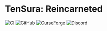 # TenSura: Reincarneted

[![CI](https://github.com/thereapr/reincarnated_mod/workflows/CI/badge.svg)](https://github.com/thereapr/reincarnated_mod/actions/workflows/gradle_ci.yml)
![GitHub](https://img.shields.io/github/last-commit/thereapr/reincarnated_mod?logo=git&logoColor=FFFFFF)
[![CurseForge](https://img.shields.io/badge/dynamic/json?color=e04e14&label=CurseForge%20downloads&query=downloadCount&url=https%3A%2F%2Faddons-ecs.forgesvc.net%2Fapi%2Fv2%2Faddon%2F373693&cacheSeconds=3600&logo=curseforge)](https://www.curseforge.com/minecraft/mc-mods/tensura-mod-that-time-i-got-reincarnated-as-a-slime)
![Discord](https://img.shields.io/discord/831767201966456852.svg?color=7289DA&label=discord&logo=discord&logoColor=FFFFFF)
